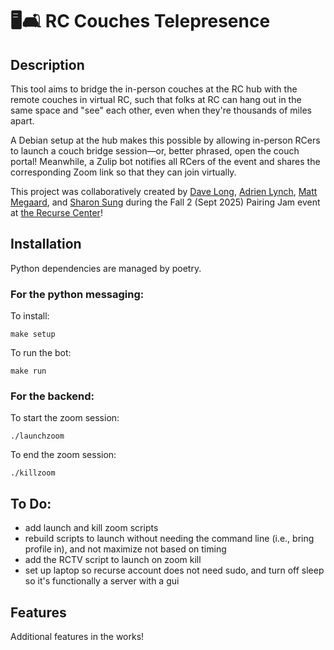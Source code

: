 # 🖥️🛋️ RC Couches Telepresence

## Description

This tool aims to bridge the in-person couches at the RC hub with the remote couches in virtual RC, such that folks at RC can hang out in the same space and "see" each other, even when they're thousands of miles apart.

A Debian setup at the hub makes this possible by allowing in-person RCers to launch a couch bridge session—or, better phrased, open the couch portal! Meanwhile, a Zulip bot notifies all RCers of the event and shares the corresponding Zoom link so that they can join virtually.

This project was collaboratively created by [Dave Long](https://github.com/demaere-oiie), [Adrien Lynch](https://github.com/aadriien), [Matt Megaard](https://github.com/mmegaard), and [Sharon Sung](https://github.com/minsun-ss) during the Fall 2 (Sept 2025) Pairing Jam event at [the Recurse Center](https://www.recurse.com)!

## Installation

Python dependencies are managed by poetry.

### For the python messaging:

To install:
```
make setup
```

To run the bot:
```
make run
```

### For the backend:

To start the zoom session:
```
./launchzoom
```

To end the zoom session:
```
./killzoom
```

## To Do:

- add launch and kill zoom scripts
- rebuild scripts to launch without needing the command line (i.e., bring profile in), and not maximize not based on timing
- add the RCTV script to launch on zoom kill
- set up laptop so recurse account does not need sudo, and turn off sleep so it's functionally a server with a gui

## Features

Additional features in the works!
